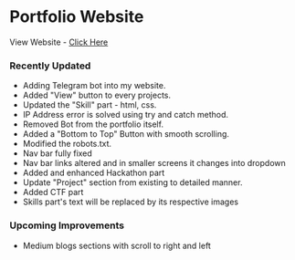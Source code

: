 # Portfolio Website

View Website - [Click Here](https://aashifm.netlify.app)

### Recently Updated
- Adding Telegram bot into my website.
- Added "View" button to every projects.
- Updated the "Skill" part - html, css.
- IP Address error is solved using try and catch method.
- Removed Bot from the portfolio itself.
- Added a "Bottom to Top" Button with smooth scrolling.
- Modified the robots.txt.
- Nav bar fully fixed
- Nav bar links altered and in smaller screens it changes into dropdown
- Added and enhanced Hackathon part
- Update "Project" section from existing to detailed manner.
- Added CTF part
- Skills part's text will be replaced by its respective images 

### Upcoming Improvements
- Medium blogs sections with scroll to right and left
